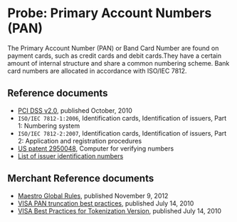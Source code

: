 Probe: Primary Account Numbers (PAN)
====================================

The Primary Account Number (PAN) or Band Card Number are found on payment
cards, such as credit cards and debit cards.They have a certain amount of
internal structure and share a common numbering scheme. Bank card numbers are
allocated in accordance with ISO/IEC 7812.

Reference documents
-------------------

*  [PCI DSS v2.0](https://www.pcisecuritystandards.org/documents/pci_dss_v2.pdf),
   published October, 2010
*  `ISO/IEC 7812-1:2006`, Identification cards, Identification of issuers, Part 1:
   Numbering system
*  `ISO/IEC 7812-2:2007`, Identification cards, Identification of issuers, Part 2:
   Application and registration procedures
*  [US patent 2950048](http://www.google.com/patents?vid=2950048), Computer for
   verifying numbers
*  [List of issuer identification numbers](http://en.wikipedia.org/wiki/List_of_Issuer_Identification_Numbers)


Merchant Reference documents
----------------------------

*  [Maestro Global Rules](http://www.mastercard.com/us/merchant/pdf/ORME-Entire_Manual.pdf),
   published November 9, 2012
*  [VISA PAN truncation best practices](http://usa.visa.com/download/merchants/PAN_truncation_best_practices.pdf),
   published July 14, 2010
*  [VISA Best Practices for Tokenization Version](http://usa.visa.com/download/merchants/tokenization_best_practices.pdf),
   published July 14, 2010
